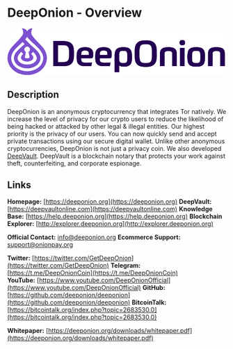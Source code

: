 # DeepOnion - Overview

![](.gitbook/assets/deeponion_logo.png)

## Description

DeepOnion is an anonymous cryptocurrency that integrates Tor natively. We increase the level of privacy for our crypto users to reduce the likelihood of being hacked or attacked by other legal & illegal entities. Our highest priority is the privacy of our users. You can now quickly send and accept private transactions using our secure digital wallet. Unlike other anonymous cryptocurrencies, DeepOnion is not just a privacy coin. We also developed [DeepVault](https://deeponion.org/#deepvault). DeepVault is a blockchain notary that protects your work against theft, counterfeiting, and corporate espionage.

## Links

**Homepage:** [https://deeponion.org](https://deeponion.org)
**DeepVault:** [https://deepvaultonline.com](https://deepvaultonline.com)
**Knowledge Base:** [https://help.deeponion.org](https://help.deeponion.org)
**Blockchain Explorer:** [http://explorer.deeponion.org](http://explorer.deeponion.org)

**Official Contact:** [info@deeponion.org](mailto:info@deeponion.org)
**Ecommerce Support:** [support@onionpay.org](mailto:support@onionpay.org)

**Twitter:** [https://twitter.com/GetDeepOnion](https://twitter.com/GetDeepOnion)
**Telegram:** [https://t.me/DeepOnionCoin](https://t.me/DeepOnionCoin)  
**YouTube:** [https://www.youtube.com/DeepOnionOfficial](https://www.youtube.com/DeepOnionOfficial)
**GitHub:** [https://github.com/deeponion/deeponion](https://github.com/deeponion/deeponion)
**BitcoinTalk:** [https://bitcointalk.org/index.php?topic=2683530.0](https://bitcointalk.org/index.php?topic=2683530.0)

**Whitepaper:** [https://deeponion.org/downloads/whitepaper.pdf](https://deeponion.org/downloads/whitepaper.pdf)


